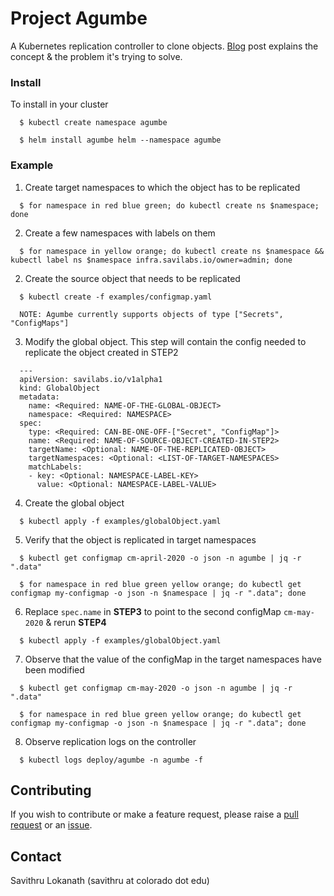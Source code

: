 # Project Agumbe
A Kubernetes replication controller to clone objects. [Blog](https://medium.com/@savvythrough/agumbe-a-kubernetes-operator-to-create-globalsecrets-f73c19103141?source=friends_link&sk=ea432e64dba40cecbe17618e58e4c656) post explains the concept & the problem it's trying to solve.

### Install
To install in your cluster
```
  $ kubectl create namespace agumbe

  $ helm install agumbe helm --namespace agumbe
```

### Example
1. Create target namespaces to which the object has to be replicated
```
  $ for namespace in red blue green; do kubectl create ns $namespace; done
```
2. Create a few namespaces with labels on them
```
  $ for namespace in yellow orange; do kubectl create ns $namespace && kubectl label ns $namespace infra.savilabs.io/owner=admin; done
```
2. Create the source object that needs to be replicated
```
  $ kubectl create -f examples/configmap.yaml

  NOTE: Agumbe currently supports objects of type ["Secrets", "ConfigMaps"]
```
3. Modify the global object. This step will contain the config needed to replicate the object created in STEP2
```
  ---
  apiVersion: savilabs.io/v1alpha1
  kind: GlobalObject
  metadata:
    name: <Required: NAME-OF-THE-GLOBAL-OBJECT>
    namespace: <Required: NAMESPACE>
  spec:
    type: <Required: CAN-BE-ONE-OFF-["Secret", "ConfigMap"]>
    name: <Required: NAME-OF-SOURCE-OBJECT-CREATED-IN-STEP2>
    targetName: <Optional: NAME-OF-THE-REPLICATED-OBJECT>
    targetNamespaces: <Optional: <LIST-OF-TARGET-NAMESPACES>
    matchLabels:
    - key: <Optional: NAMESPACE-LABEL-KEY>
      value: <Optional: NAMESPACE-LABEL-VALUE>
```
4. Create the global object
```
  $ kubectl apply -f examples/globalObject.yaml
```
5. Verify that the object is replicated in target namespaces
```
  $ kubectl get configmap cm-april-2020 -o json -n agumbe | jq -r ".data"

  $ for namespace in red blue green yellow orange; do kubectl get configmap my-configmap -o json -n $namespace | jq -r ".data"; done
```
6. Replace `spec.name` in **STEP3** to point to the second configMap `cm-may-2020` & rerun **STEP4**
```
  $ kubectl apply -f examples/globalObject.yaml
```
7. Observe that the value of the configMap in the target namespaces have been modified
```
  $ kubectl get configmap cm-may-2020 -o json -n agumbe | jq -r ".data"
  
  $ for namespace in red blue green yellow orange; do kubectl get configmap my-configmap -o json -n $namespace | jq -r ".data"; done
```
8. Observe replication logs on the controller
```
  $ kubectl logs deploy/agumbe -n agumbe -f
```

## Contributing
If you wish to contribute or make a feature request, please raise a [pull request](https://github.com/savithruml/agumbe/pulls) or an [issue](https://github.com/savithruml/agumbe/issues/new/choose).

## Contact
Savithru Lokanath (savithru at colorado dot edu)
